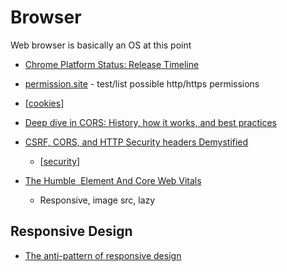 Browser
=======

Web browser is basically an OS at this point

* [Chrome Platform Status: Release Timeline](https://www.chromestatus.com/features/schedule)


* [permission.site](https://permission.site/) - test/list possible http/https permissions
* [[cookies]]
* [Deep dive in CORS: History, how it works, and best practices](https://ieftimov.com/post/deep-dive-cors-history-how-it-works-best-practices/)
* [CSRF, CORS, and HTTP Security headers Demystified](https://blog.vnaik.com/posts/web-attacks.html)
    * [[security]]

* [The Humble <img> Element And Core Web Vitals](https://www.smashingmagazine.com/2021/04/humble-img-element-core-web-vitals/)
    * Responsive, image src, lazy

Responsive Design
-----------------

* [The anti-pattern of responsive design](http://john.ankarstrom.se/responsive/)

[//begin]: # "Autogenerated link references for markdown compatibility"
[cookies]: cookies.md "Cookies"
[security]: security.md "Hacking and Security"
[//end]: # "Autogenerated link references"